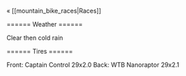 « [[mountain_bike_races|Races]]

====== Weather ======

Clear then cold rain

====== Tires ======

Front: Captain Control 29x2.0
Back: WTB Nanoraptor 29x2.1
